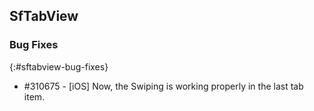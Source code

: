 ## SfTabView

### Bug Fixes
{:#sftabview-bug-fixes}

* \#310675 - [iOS] Now, the Swiping is working properly in the last tab item.